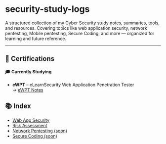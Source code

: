 # security-study-logs
A structured collection of my Cyber Security study notes, summaries, tools, and resources. Covering topics like web application security, network pentesting, Mobile pentesting, Secure Coding, and more — organized for learning and future reference.


---

## 🧾 Certifications

#### 🎓 Currently Studying
- **eWPT** – eLearnSecurity Web Application Penetration Tester  
  → [eWPT Notes](./eWPT/README.md)


## 📚 Index

- [Web App Security](./Web_App_Security)
- [Risk Assessment](./Risk_Assessment)
- [Network Pentesting (soon)]()
- [Secure Coding (soon)]()
